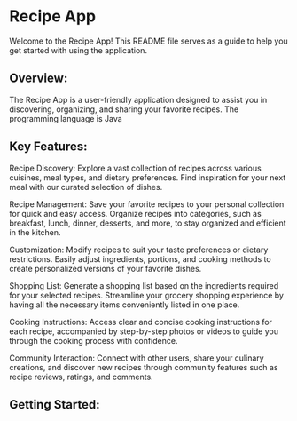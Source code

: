# Recipe App

Welcome to the Recipe App! This README file serves as a guide to help you get started with using the application.

## Overview:

The Recipe App is a user-friendly application designed to assist you in discovering, organizing, and sharing your favorite recipes. The programming language is Java

## Key Features:

Recipe Discovery: Explore a vast collection of recipes across various cuisines, meal types, and dietary preferences. Find inspiration for your next meal with our curated selection of dishes.

Recipe Management: Save your favorite recipes to your personal collection for quick and easy access. Organize recipes into categories, such as breakfast, lunch, dinner, desserts, and more, to stay organized and efficient in the kitchen.

Customization: Modify recipes to suit your taste preferences or dietary restrictions. Easily adjust ingredients, portions, and cooking methods to create personalized versions of your favorite dishes.

Shopping List: Generate a shopping list based on the ingredients required for your selected recipes. Streamline your grocery shopping experience by having all the necessary items conveniently listed in one place.

Cooking Instructions: Access clear and concise cooking instructions for each recipe, accompanied by step-by-step photos or videos to guide you through the cooking process with confidence.

Community Interaction: Connect with other users, share your culinary creations, and discover new recipes through community features such as recipe reviews, ratings, and comments.

## Getting Started:
